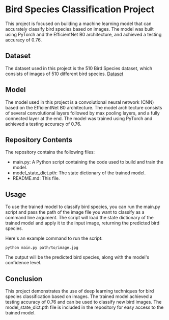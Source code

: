 # Bird Species Classification Project

This project is focused on building a machine learning model that can accurately classify bird species based on images. The model was built using PyTorch and the EfficientNet B0 architecture, and achieved a testing accuracy of 0.76.

## Dataset

The dataset used in this project is the 510 Bird Species dataset, which consists of images of 510 different bird species. [Dataset](https://www.kaggle.com/datasets/gpiosenka/100-bird-species)

## Model

The model used in this project is a convolutional neural network (CNN) based on the EfficientNet B0 architecture. The model architecture consists of several convolutional layers followed by max pooling layers, and a fully connected layer at the end. The model was trained using PyTorch and achieved a testing accuracy of 0.76.

## Repository Contents

The repository contains the following files:

- main.py: A Python script containing the code used to build and train the model.
- model_state_dict.pth: The state dictionary of the trained model.
- README.md: This file.

## Usage

To use the trained model to classify bird species, you can run the main.py script and pass the path of the image file you want to classify as a command line argument. The script will load the state dictionary of the trained model and apply it to the input image, returning the predicted bird species.

Here's an example command to run the script:

```python main.py path/to/image.jpg```


The output will be the predicted bird species, along with the model's confidence level.

## Conclusion

This project demonstrates the use of deep learning techniques for bird species classification based on images. The trained model achieved a testing accuracy of 0.76 and can be used to classify new bird images. The model_state_dict.pth file is included in the repository for easy access to the trained model.
